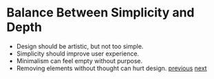 # Balance Between Simplicity and Depth
- Design should be artistic, but not too simple.
- Simplicity should improve user experience.
- Minimalism can feel empty without purpose.
- Removing elements without thought can hurt design.
[previous](/Slide03.md) [next](/Slide05.md)
